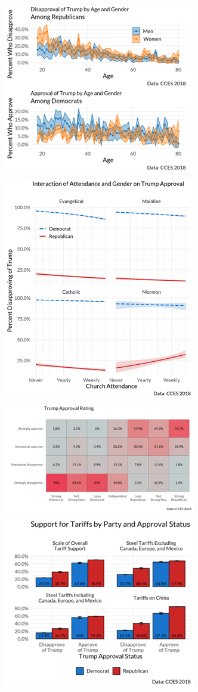 ![Fig1](https://raw.githubusercontent.com/ryanburge/nevertrump/master/final_images/age_gender_both.png)


![Fig2](https://raw.githubusercontent.com/ryanburge/nevertrump/master/final_images/att_gender_interact.png)

![Fig3](https://raw.githubusercontent.com/ryanburge/nevertrump/master/final_images/pid7_app.png)

![Fig4](https://raw.githubusercontent.com/ryanburge/nevertrump/master/final_images/tariff_4square.png)


